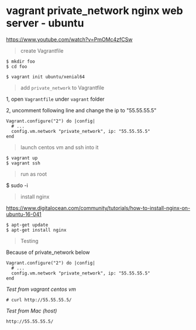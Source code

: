 # vagrant private_network nginx web server - ubuntu

https://www.youtube.com/watch?v=PmOMc4zfCSw

> create Vagrantfile

```
$ mkdir foo
$ cd foo

$ vagrant init ubuntu/xenial64
```

> add `private_network` to Vagrantfile

1, open `Vagrantfile` under `vagrant` folder

2, uncomment following line and change the ip to "55.55.55.5"

```
Vagrant.configure("2") do |config|
  # ...
  config.vm.network "private_network", ip: "55.55.55.5"
end
```

> launch centos vm and ssh into it

```
$ vagrant up
$ vagrant ssh
```

> run as root

$ sudo -i

> install nginx

https://www.digitalocean.com/community/tutorials/how-to-install-nginx-on-ubuntu-16-041

```
$ apt-get update
$ apt-get install nginx
```

> Testing

Because of private_network below

```
Vagrant.configure("2") do |config|
  # ...
  config.vm.network "private_network", ip: "55.55.55.5"
end
```

*Test from vagrant centos vm*

```
# curl http://55.55.55.5/
```

*Test from Mac (host)*

```
http://55.55.55.5/
```
